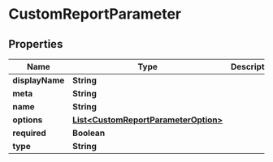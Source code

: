 

# CustomReportParameter


## Properties

| Name | Type | Description | Notes |
|------------ | ------------- | ------------- | -------------|
|**displayName** | **String** |  |  [optional] |
|**meta** | **String** |  |  [optional] |
|**name** | **String** |  |  [optional] |
|**options** | [**List&lt;CustomReportParameterOption&gt;**](CustomReportParameterOption.md) |  |  [optional] |
|**required** | **Boolean** |  |  [optional] |
|**type** | **String** |  |  [optional] |



